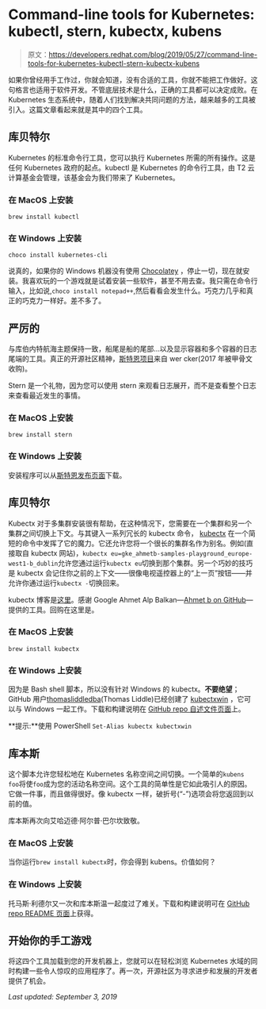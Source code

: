 # Command-line tools for Kubernetes: kubectl, stern, kubectx, kubens

> 原文：<https://developers.redhat.com/blog/2019/05/27/command-line-tools-for-kubernetes-kubectl-stern-kubectx-kubens>

如果你曾经用手工作过，你就会知道，没有合适的工具，你就不能把工作做好。这句格言也适用于软件开发。不管底层技术是什么，正确的工具都可以决定成败。在 Kubernetes 生态系统中，随着人们找到解决共同问题的方法，越来越多的工具被引入。这篇文章看起来就是其中的四个工具。

## 库贝特尔

Kubernetes 的标准命令行工具，您可以执行 Kubernetes 所需的所有操作。这是任何 Kubernetes 政府的起点。kubectl 是 Kubernetes 的命令行工具，由 T2 云计算基金会管理，该基金会为我们带来了 Kubernetes。

### 在 MacOS 上安装

```
brew install kubectl
```

### 在 Windows 上安装

```
choco install kubernetes-cli
```

说真的，如果你的 Windows 机器没有使用 [Chocolatey](https://chocolatey.org/) ，停止一切，现在就安装。我喜欢玩的一个游戏就是试着安装一些软件，甚至不用去查。我只需在命令行输入，比如说,`choco install notepad++`,然后看看会发生什么。巧克力几乎和真正的巧克力一样好。差不多了。

## 严厉的

与库伯内特航海主题保持一致，船尾是船的尾部...以及显示容器和多个容器的日志尾端的工具。真正的开源社区精神，[斯特恩项目](https://github.com/wercker/stern/tree/master/stern)来自 wer cker(2017 年被甲骨文收购)。

Stern 是一个礼物，因为您可以使用 stern 来观看日志展开，而不是查看整个日志来查看最近发生的事情。

### 在 MacOS 上安装

```
brew install stern
```

### 在 Windows 上安装

安装程序可以从[斯特恩发布页面](https://github.com/wercker/stern/releases)下载。

## 库贝特尔

Kubectx 对于多集群安装很有帮助，在这种情况下，您需要在一个集群和另一个集群之间切换上下文。与其键入一系列冗长的 kubectx 命令， [kubectx](https://github.com/ahmetb/kubectx) 在一个简短的命令中发挥了它的魔力。它还允许您将一个很长的集群名作为别名。例如(直接取自 kubectx 网站)，`kubectx eu=gke_ahmetb-samples-playground_europe-west1-b_dublin`允许您通过运行`kubectx eu`切换到那个集群。另一个巧妙的技巧是 kubectx 会记住你之前的上下文——很像电视遥控器上的“上一页”按钮——并允许你通过运行`kubectx -`切换回来。

kubectx 博客是[这里](https://ahmet.im/blog/kubectx/)。感谢 Google Ahmet Alp Balkan—[Ahmet b on GitHub](https://github.com/ahmetb)—提供的工具。回购在这里是。

### 在 MacOS 上安装

```
brew install kubectx
```

### 在 Windows 上安装

因为是 Bash shell 脚本，所以没有针对 Windows 的 kubectx。**不要绝望**；GitHub 用户[thomasliddledba](https://github.com/thomasliddledba)(Thomas Liddle)已经创建了 [kubectxwin](https://github.com/thomasliddledba/kubectxwin) ，它可以与 Windows 一起工作。下载和构建说明在 [GitHub repo 自述文件页面](https://github.com/thomasliddledba/kubectxwin)上。

**提示:**使用 PowerShell `Set-Alias kubectx kubectxwin`

## 库本斯

这个脚本允许您轻松地在 Kubernetes 名称空间之间切换。一个简单的`kubens foo`将使`foo`成为您的活动名称空间。这个工具的简单性是它如此吸引人的原因。它做一件事，而且做得很好。像 kubectx 一样，破折号(“-”)选项会将您返回到以前的值。

库本斯再次向艾哈迈德·阿尔普·巴尔坎致敬。

### 在 MacOS 上安装

当你运行`brew install kubectx`时，你会得到 kubens。价值如何？

### 在 Windows 上安装

托马斯·利德尔又一次和库本斯温一起度过了难关。下载和构建说明可在 [GitHub repo README 页面](https://github.com/thomasliddledba/kubenswin)上获得。

## 开始你的手工游戏

将这四个工具加载到您的开发机器上，您就可以在轻松浏览 Kubernetes 水域的同时构建一些令人惊叹的应用程序了。再一次，开源社区为寻求进步和发展的开发者提供了机会。

*Last updated: September 3, 2019*